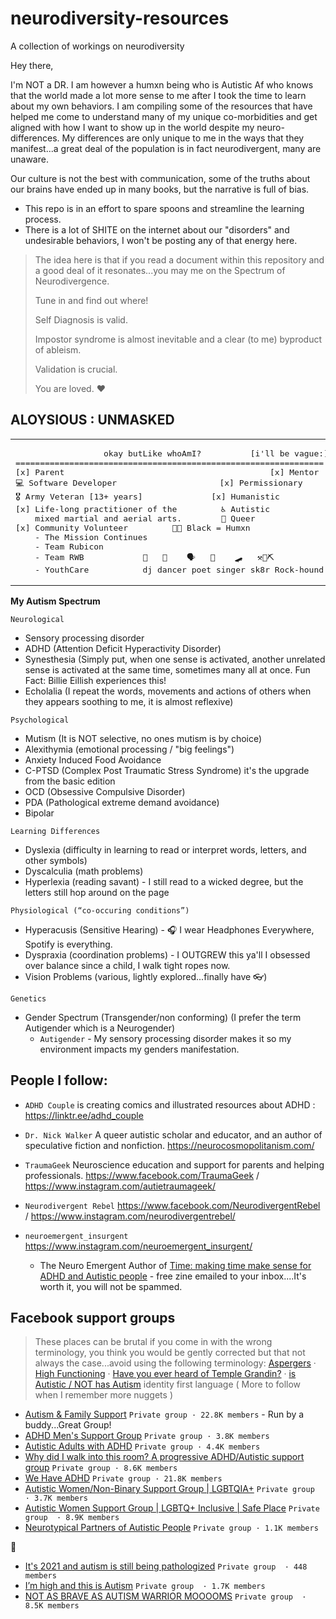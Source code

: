 # neurodiversity-resources
A collection of workings on neurodiversity

Hey there, 

I'm NOT a DR. I am however a humxn being who is Autistic Af who knows that the world made a lot more sense to me after I took the time to learn about my own behaviors. 
I am compiling some of the resources that have helped me come to understand many of my unique co-morbidities and get aligned with how I want to show up in the world despite my neuro-differences. My differences are only unique to me in the ways that they manifest...a great deal of the population is in fact neurodivergent, many are unaware.

Our culture is not the best with communication, some of the truths about our brains have ended up in many books, but the narrative is full of bias. 
  + This repo is in an effort to spare spoons and streamline the learning process. 
  + There is a lot of SHITE on the internet about our "disorders" and undesirable behaviors, I won't be posting any of that energy here. 
 
> The idea here is that if you read a document within this repository and a good deal of it resonates...you may me on the Spectrum of Neurodivergence. 
> 
> Tune in and find out where!
>
> Self Diagnosis is valid. 
> 
> Impostor syndrome is almost inevitable and a clear (to me) byproduct of ableism.
> 
> Validation is crucial. 
> 
> You are loved. ❤️

## ALOYSIOUS : UNMASKED

<table align="center"><tr><td>
<pre>
                  okay butLike whoAmI?          [i'll be vague:]
===============================================================
[x] Parent                                          [x] Mentor 
💻 Software Developer                     [x] Permissionary
🎖️ Army Veteran [13+ years]              [x] Humanistic
[x] Life-long practitioner of the         ♿ Autistic
    mixed martial and aerial arts.        🌈 Queer 
[x] Community Volunteer         ✊🏾 Black = Humxn
    - The Mission Continues  
    - Team Rubicon           
    - Team RWB            🎼   🕺    🗣️   🎤    🛹   ⚒️💎⛏️
    - YouthCare           dj dancer poet singer sk8r Rock-hound
</pre> 
</td></tr></table>

**My Autism Spectrum**
```
Neurological
```
+ Sensory processing disorder
+ ADHD (Attention Deficit Hyperactivity Disorder)
+ Synesthesia (Simply put, when one sense is activated, another unrelated sense is activated at the same time, sometimes many all at once. Fun Fact: Billie Eillish experiences this!
+ Echolalia (I repeat the words, movements and actions of others when they appears soothing to me, it is almost reflexive)
```
Psychological
```
+ Mutism (It is NOT selective, no ones mutism is by choice) 
+ Alexithymia (emotional processing / "big feelings") 
+ Anxiety Induced Food Avoidance
+ C-PTSD (Complex Post Traumatic Stress Syndrome) it's the upgrade from the basic edition
+ OCD (Obsessive Compulsive Disorder) 
+ PDA (Pathological extreme demand avoidance)
+ Bipolar
```
Learning Differences
```
+ Dyslexia (difficulty in learning to read or interpret words, letters, and other symbols)
+ Dyscalculia (math problems)
+ Hyperlexia (reading savant) - I still read to a wicked degree, but the letters still hop around on the page 
```
Physiological (“co-occuring conditions”) 
```
+ Hyperacusis (Sensitive Hearing) - 🎧 I wear Headphones Everywhere, Spotify is everything.
+ Dyspraxia (coordination problems) - I OUTGREW this ya'll I obsessed over balance since a child, I walk tight ropes now. 
+ Vision Problems (various, lightly explored...finally have 👓)
```
Genetics 
```
+ Gender Spectrum (Transgender/non conforming) (I prefer the term Autigender which is a Neurogender)
  + `Autigender` - My sensory processing disorder makes it so my environment impacts my genders manifestation.   


## People I follow: 
+ `ADHD Couple` is creating comics and illustrated resources about ADHD :  https://linktr.ee/adhd_couple
 
+ `Dr. Nick Walker` A queer autistic scholar and educator, and an author of speculative fiction and nonfiction. https://neurocosmopolitanism.com/

+ `TraumaGeek` Neuroscience education and support for parents and helping professionals. https://www.facebook.com/TraumaGeek / https://www.instagram.com/autietraumageek/

+ `Neurodivergent Rebel` https://www.facebook.com/NeurodivergentRebel / https://www.instagram.com/neurodivergentrebel/

+ `neuroemergent_insurgent` https://www.instagram.com/neuroemergent_insurgent/
  + The Neuro Emergent Author of [Time: making time make sense for ADHD and Autistic people](https://martarose-neurodivergentcreators-com.ck.page/9d449add24) - free zine emailed to your inbox....It's worth it, you will not be spammed.

## Facebook support groups
> These places can be brutal if you come in with the wrong terminology, you think you would be gently corrected but that not always the case...avoid using the following terminology:
> [Aspergers](https://www.fatherly.com/health-science/aspergers-vs-autism-and-hans-asperger/) · [High Functioning](https://www.autismawareness.com.au/news-events/aupdate/why-we-should-stop-using-the-term-high-functioning-autism/) · [Have you ever heard of Temple Grandin?](https://autish.wordpress.com/2019/01/08/the-problem-with-temple-grandin/) · [is Autistic / NOT has Autism](https://autisticadvocacy.org/about-asan/identity-first-language/) identity first language ( More to follow when I remember more nuggets )

+ [Autism & Family Support](https://www.facebook.com/groups/169585403052045) `Private group · 22.8K members` - Run by a buddy...Great Group!
+ [ADHD Men's Support Group](https://www.facebook.com/groups/409354609832404/) `Private group · 3.8K members`
+ [Autistic Adults with ADHD](https://www.facebook.com/groups/585893842348533) `Private group · 4.4K members`
+ [Why did I walk into this room? A progressive ADHD/Autistic support group](https://www.facebook.com/groups/2037229473249500/) `Private group · 8.6K members`
+ [We Have ADHD](https://www.facebook.com/groups/WeHaveADHD/) `Private group · 21.8K members`
+ [Autistic Women/Non-Binary Support Group | LGBTQIA+](https://www.facebook.com/groups/2511027439174891/) `Private group  · 3.7K members`
+ [Autistic Women Support Group | LGBTQ+ Inclusive | Safe Place](https://www.facebook.com/groups/1944262575825340/) `Private group  · 8.9K members`
+ [Neurotypical Partners of Autistic People](https://www.facebook.com/groups/418852204877622) `Private group · 1.1K members`

🤡

+ [It's 2021 and autism is still being pathologized](https://www.facebook.com/groups/autismisnotadisease/) `Private group  · 448 members`
+ [I’m high and this is Autism](https://www.facebook.com/groups/1004076026733577/) `Private group  · 1.7K members`
+ [NOT AS BRAVE AS AUTISM WARRIOR MOOOOMS](https://www.facebook.com/groups/368619990352952/) `Private group  · 8.5K members`

